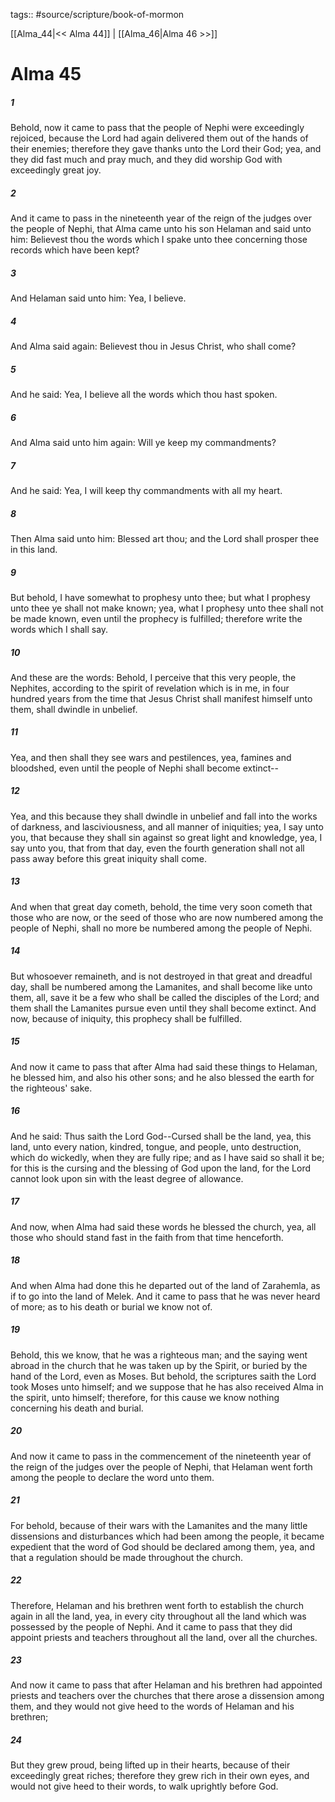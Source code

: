 tags:: #source/scripture/book-of-mormon

[[Alma_44|<< Alma 44]] | [[Alma_46|Alma 46 >>]]

# Alma 45

##### 1

Behold, now it came to pass that the people of Nephi were exceedingly rejoiced, because the Lord had again delivered them out of the hands of their enemies; therefore they gave thanks unto the Lord their God; yea, and they did fast much and pray much, and they did worship God with exceedingly great joy.

##### 2

And it came to pass in the nineteenth year of the reign of the judges over the people of Nephi, that Alma came unto his son Helaman and said unto him: Believest thou the words which I spake unto thee concerning those records which have been kept?

##### 3

And Helaman said unto him: Yea, I believe.

##### 4

And Alma said again: Believest thou in Jesus Christ, who shall come?

##### 5

And he said: Yea, I believe all the words which thou hast spoken.

##### 6

And Alma said unto him again: Will ye keep my commandments?

##### 7

And he said: Yea, I will keep thy commandments with all my heart.

##### 8

Then Alma said unto him: Blessed art thou; and the Lord shall prosper thee in this land.

##### 9

But behold, I have somewhat to prophesy unto thee; but what I prophesy unto thee ye shall not make known; yea, what I prophesy unto thee shall not be made known, even until the prophecy is fulfilled; therefore write the words which I shall say.

##### 10

And these are the words: Behold, I perceive that this very people, the Nephites, according to the spirit of revelation which is in me, in four hundred years from the time that Jesus Christ shall manifest himself unto them, shall dwindle in unbelief.

##### 11

Yea, and then shall they see wars and pestilences, yea, famines and bloodshed, even until the people of Nephi shall become extinct--

##### 12

Yea, and this because they shall dwindle in unbelief and fall into the works of darkness, and lasciviousness, and all manner of iniquities; yea, I say unto you, that because they shall sin against so great light and knowledge, yea, I say unto you, that from that day, even the fourth generation shall not all pass away before this great iniquity shall come.

##### 13

And when that great day cometh, behold, the time very soon cometh that those who are now, or the seed of those who are now numbered among the people of Nephi, shall no more be numbered among the people of Nephi.

##### 14

But whosoever remaineth, and is not destroyed in that great and dreadful day, shall be numbered among the Lamanites, and shall become like unto them, all, save it be a few who shall be called the disciples of the Lord; and them shall the Lamanites pursue even until they shall become extinct. And now, because of iniquity, this prophecy shall be fulfilled.

##### 15

And now it came to pass that after Alma had said these things to Helaman, he blessed him, and also his other sons; and he also blessed the earth for the righteous' sake.

##### 16

And he said: Thus saith the Lord God--Cursed shall be the land, yea, this land, unto every nation, kindred, tongue, and people, unto destruction, which do wickedly, when they are fully ripe; and as I have said so shall it be; for this is the cursing and the blessing of God upon the land, for the Lord cannot look upon sin with the least degree of allowance.

##### 17

And now, when Alma had said these words he blessed the church, yea, all those who should stand fast in the faith from that time henceforth.

##### 18

And when Alma had done this he departed out of the land of Zarahemla, as if to go into the land of Melek. And it came to pass that he was never heard of more; as to his death or burial we know not of.

##### 19

Behold, this we know, that he was a righteous man; and the saying went abroad in the church that he was taken up by the Spirit, or buried by the hand of the Lord, even as Moses. But behold, the scriptures saith the Lord took Moses unto himself; and we suppose that he has also received Alma in the spirit, unto himself; therefore, for this cause we know nothing concerning his death and burial.

##### 20

And now it came to pass in the commencement of the nineteenth year of the reign of the judges over the people of Nephi, that Helaman went forth among the people to declare the word unto them.

##### 21

For behold, because of their wars with the Lamanites and the many little dissensions and disturbances which had been among the people, it became expedient that the word of God should be declared among them, yea, and that a regulation should be made throughout the church.

##### 22

Therefore, Helaman and his brethren went forth to establish the church again in all the land, yea, in every city throughout all the land which was possessed by the people of Nephi. And it came to pass that they did appoint priests and teachers throughout all the land, over all the churches.

##### 23

And now it came to pass that after Helaman and his brethren had appointed priests and teachers over the churches that there arose a dissension among them, and they would not give heed to the words of Helaman and his brethren;

##### 24

But they grew proud, being lifted up in their hearts, because of their exceedingly great riches; therefore they grew rich in their own eyes, and would not give heed to their words, to walk uprightly before God.
